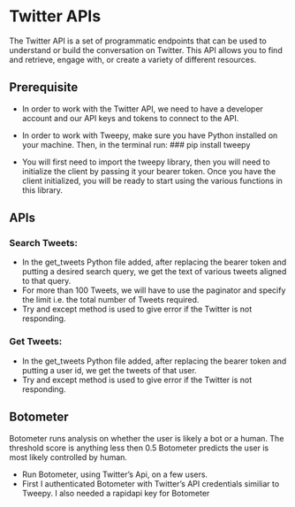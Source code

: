 # Twitter APIs

The Twitter API is a set of programmatic endpoints that can be used to understand or build the conversation on Twitter. This API allows you to find and retrieve, engage with, or create a variety of different resources. 

## Prerequisite

- In order to work with the Twitter API, we need to have a developer account and our API keys and tokens to connect to the API.

- In order to work with Tweepy, make sure you have Python installed on your machine. Then, in the terminal run:
      ### pip install tweepy

- You will first need to import the tweepy library, then you will need to initialize the client by passing it your bearer token. Once you have the client initialized, you will be ready to start using the various functions in this library.

## APIs

### Search Tweets:
- In the get_tweets Python file added, after replacing the bearer token and putting a desired search query, we get the text of various tweets aligned to that query. 
- For more than 100 Tweets, we will have to use the paginator and specify the limit i.e. the total number of Tweets required.
- Try and except method is used to give error if the Twitter is not responding. 

### Get Tweets:
- In the get_tweets Python file added, after replacing the bearer token and putting a user id, we get the tweets of that user. 
- Try and except method is used to give error if the Twitter is not responding. 

## Botometer
Botometer runs analysis on whether the user is likely a bot or a human. The threshold score is anything less then 0.5 Botometer predicts the user is most likely controlled by human.

- Run Botometer, using Twitter’s Api, on a few users.
- First I authenticated Botometer with Twitter’s API credentials similiar to Tweepy. I also needed a rapidapi key for Botometer 
